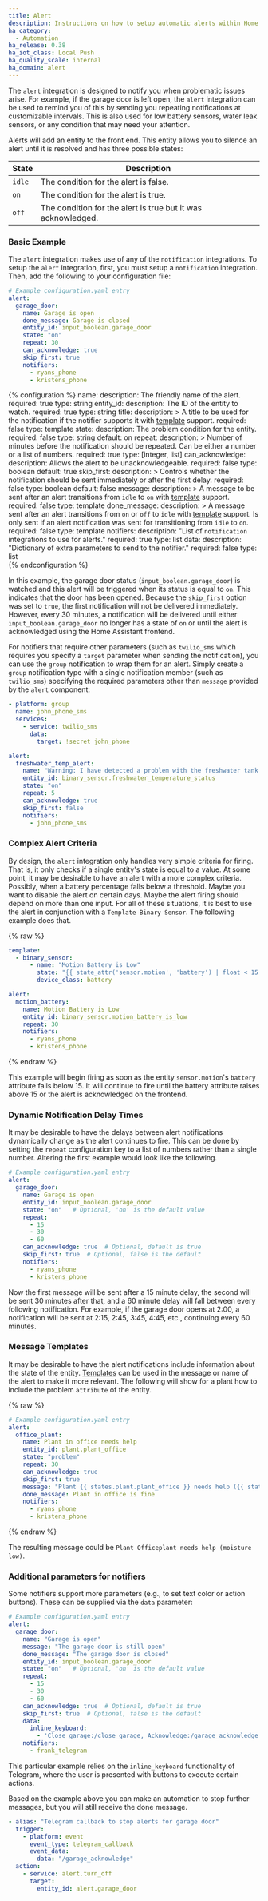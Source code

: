 ```yaml
---
title: Alert
description: Instructions on how to setup automatic alerts within Home Assistant.
ha_category:
  - Automation
ha_release: 0.38
ha_iot_class: Local Push
ha_quality_scale: internal
ha_domain: alert
---
```


The `alert` integration is designed to notify you when problematic issues arise.
For example, if the garage door is left open, the `alert` integration can be used
to remind you of this by sending you repeating notifications at customizable
intervals. This is also used for low battery sensors,
water leak sensors, or any condition that may need your attention.

Alerts will add an entity to the front end.
This entity allows you to silence an alert until it is resolved and has three
possible states:

State | Description
-|-
`idle` | The condition for the alert is false.
`on` | The condition for the alert is true.
`off` | The condition for the alert is true but it was acknowledged.

### Basic Example

The `alert` integration makes use of any of the `notification` integrations. To
setup the `alert` integration, first, you must setup a `notification` integration.
Then, add the following to your configuration file:

```yaml
# Example configuration.yaml entry
alert:
  garage_door:
    name: Garage is open
    done_message: Garage is closed
    entity_id: input_boolean.garage_door
    state: "on"
    repeat: 30
    can_acknowledge: true
    skip_first: true
    notifiers:
      - ryans_phone
      - kristens_phone
```

{% configuration %}
name:
  description: The friendly name of the alert.
  required: true
  type: string
entity_id:
  description: The ID of the entity to watch.
  required: true
  type: string
title:
  description: >
    A title to be used for the notification if the notifier supports it
    with [template](/docs/configuration/templating/) support.
  required: false
  type: template
state:
  description: The problem condition for the entity.
  required: false
  type: string
  default: on
repeat:
  description: >
    Number of minutes before the notification should be repeated.
    Can be either a number or a list of numbers.
  required: true
  type: [integer, list]
can_acknowledge:
  description: Allows the alert to be unacknowledgeable.
  required: false
  type: boolean
  default: true
skip_first:
  description: >
    Controls whether the notification should be
    sent immediately or after the first delay.
  required: false
  type: boolean
  default: false
message:
  description: >
    A message to be sent after an alert transitions from `idle` to `on`
    with [template](/docs/configuration/templating/) support.
  required: false
  type: template
done_message:
  description: >
    A message sent after an alert transitions from `on` or `off` to `idle` with
    [template](/docs/configuration/templating/) support. Is only sent if an alert notification
    was sent for transitioning from `idle` to `on`.
  required: false
  type: template
notifiers:
  description: "List of `notification` integrations to use for alerts."
  required: true
  type: list
data:
  description: "Dictionary of extra parameters to send to the notifier."
  required: false
  type: list  
{% endconfiguration %}

In this example, the garage door status (`input_boolean.garage_door`) is watched
and this alert will be triggered when its status is equal to `on`.
This indicates that the door has been opened. Because the `skip_first` option
was set to `true`, the first notification will not be delivered immediately.
However, every 30 minutes, a notification will be delivered until either
`input_boolean.garage_door` no longer has a state of `on` or until the alert is
acknowledged using the Home Assistant frontend.

For notifiers that require other parameters (such as `twilio_sms` which requires
you specify a `target` parameter when sending the notification), you can use the
`group` notification to wrap them for an alert.
Simply create a `group` notification type with a single notification member
(such as `twilio_sms`) specifying the required parameters other than `message`
provided by the `alert` component:

```yaml
- platform: group
  name: john_phone_sms
  services:
    - service: twilio_sms
      data:
        target: !secret john_phone
```

```yaml
alert:
  freshwater_temp_alert:
    name: "Warning: I have detected a problem with the freshwater tank temperature"
    entity_id: binary_sensor.freshwater_temperature_status
    state: "on"
    repeat: 5
    can_acknowledge: true
    skip_first: false
    notifiers:
      - john_phone_sms
```

### Complex Alert Criteria

By design, the `alert` integration only handles very simple criteria for firing.
That is, it only checks if a single entity's state is equal to a value. At some
point, it may be desirable to have an alert with a more complex criteria.
Possibly, when a battery percentage falls below a threshold. Maybe you want to
disable the alert on certain days. Maybe the alert firing should depend on more
than one input. For all of these situations, it is best to use the alert in
conjunction with a `Template Binary Sensor`. The following example does that.

{% raw %}

```yaml
template:
  - binary_sensor:
      - name: "Motion Battery is Low"
        state: "{{ state_attr('sensor.motion', 'battery') | float < 15 }}"
        device_class: battery

alert:
  motion_battery:
    name: Motion Battery is Low
    entity_id: binary_sensor.motion_battery_is_low
    repeat: 30
    notifiers:
      - ryans_phone
      - kristens_phone
```

{% endraw %}

This example will begin firing as soon as the entity `sensor.motion`'s `battery`
attribute falls below 15. It will continue to fire until the battery attribute
raises above 15 or the alert is acknowledged on the frontend.

### Dynamic Notification Delay Times

It may be desirable to have the delays between alert notifications dynamically
change as the alert continues to fire. This can be done by setting the `repeat`
configuration key to a list of numbers rather than a single number.
Altering the first example would look like the following.

```yaml
# Example configuration.yaml entry
alert:
  garage_door:
    name: Garage is open
    entity_id: input_boolean.garage_door
    state: "on"   # Optional, 'on' is the default value
    repeat:
      - 15
      - 30
      - 60
    can_acknowledge: true  # Optional, default is true
    skip_first: true  # Optional, false is the default
    notifiers:
      - ryans_phone
      - kristens_phone
```

Now the first message will be sent after a 15 minute delay, the second will be
sent 30 minutes after that, and a 60 minute delay will fall between every
following notification.
For example, if the garage door opens at 2:00, a notification will be
sent at 2:15, 2:45, 3:45, 4:45, etc., continuing every 60 minutes.

### Message Templates

It may be desirable to have the alert notifications include information
about the state of the entity. [Templates][template]
can be used in the message or name of the alert to make it more relevant.
The following will show for a plant how to include the problem `attribute`
of the entity.

{% raw %}

```yaml
# Example configuration.yaml entry
alert:
  office_plant:
    name: Plant in office needs help
    entity_id: plant.plant_office
    state: "problem"
    repeat: 30
    can_acknowledge: true
    skip_first: true
    message: "Plant {{ states.plant.plant_office }} needs help ({{ state_attr('plant.plant_office', 'problem') }})"
    done_message: Plant in office is fine
    notifiers:
      - ryans_phone
      - kristens_phone
```

{% endraw %}

The resulting message could be `Plant Officeplant needs help (moisture low)`.

### Additional parameters for notifiers

Some notifiers support more parameters (e.g., to set text color or action
  buttons). These can be supplied via the `data` parameter:

```yaml
# Example configuration.yaml entry
alert:
  garage_door:
    name: "Garage is open"
    message: "The garage door is still open"
    done_message: "The garage door is closed"
    entity_id: input_boolean.garage_door
    state: "on"   # Optional, 'on' is the default value
    repeat:
      - 15
      - 30
      - 60
    can_acknowledge: true  # Optional, default is true
    skip_first: true  # Optional, false is the default
    data:
      inline_keyboard:
        - 'Close garage:/close_garage, Acknowledge:/garage_acknowledge'
    notifiers:
      - frank_telegram
```

This particular example relies on the `inline_keyboard` functionality of
Telegram, where the user is presented with buttons to execute certain actions.

Based on the example above you can make an automation to stop further messages,
but you will still receive the done message.

```yaml
- alias: "Telegram callback to stop alerts for garage door"
  trigger:
    - platform: event
      event_type: telegram_callback
      event_data:
        data: "/garage_acknowledge"
  action:
    - service: alert.turn_off
      target:
        entity_id: alert.garage_door
```

[template]: /docs/configuration/templating/
